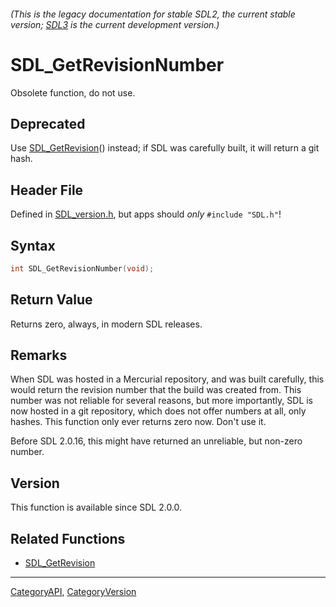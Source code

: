 ###### (This is the legacy documentation for stable SDL2, the current stable version; [SDL3](https://wiki.libsdl.org/SDL3/) is the current development version.)
# SDL_GetRevisionNumber

Obsolete function, do not use.

## Deprecated

Use [SDL_GetRevision](SDL_GetRevision)() instead; if SDL was carefully
built, it will return a git hash.

## Header File

Defined in [SDL_version.h](https://github.com/libsdl-org/SDL/blob/SDL2/include/SDL_version.h), but apps should _only_ `#include "SDL.h"`!

## Syntax

```c
int SDL_GetRevisionNumber(void);

```

## Return Value

Returns zero, always, in modern SDL releases.

## Remarks

When SDL was hosted in a Mercurial repository, and was built carefully,
this would return the revision number that the build was created from. This
number was not reliable for several reasons, but more importantly, SDL is
now hosted in a git repository, which does not offer numbers at all, only
hashes. This function only ever returns zero now. Don't use it.

Before SDL 2.0.16, this might have returned an unreliable, but non-zero
number.

## Version

This function is available since SDL 2.0.0.

## Related Functions

* [SDL_GetRevision](SDL_GetRevision)

----
[CategoryAPI](CategoryAPI), [CategoryVersion](CategoryVersion)


